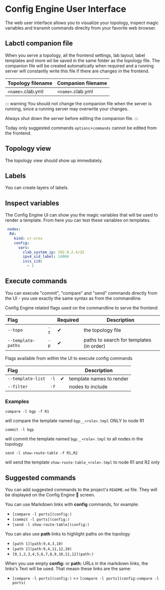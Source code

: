 # Config Engine User Interface

The web user interface allows you to visualize your topology, inspect magic variables and transmit commands direclty from your favorite web browser.

<!--@include:  ../.vitepress/snippet/start-ui.md -->

## Labctl companion file

When you serve a topology, all the frontend settings, lab layout, label templates and more wil be saved in the same folder as the topology file.  The companion file  will be created automatically when required and a running server will constantly write this file if there are changes in the frontend.


| Topology filename | Companion filename |
| ----------------- | ------------------ |
| `<name>`.clab.yml | `<name>`.clab.yml  |


 ::: warning
You should not change the  companion file when the server is running, since a running server may overwrite your changes.

Always shut down the server before editing the companion file.
 :::

Today only suggested commands `options`>`commands` cannot be edited from the frontend.

## Topology view

The topology view should show up immediately.

## Labels

You can create layers of labels.

## Inspect variables

The Config Engine UI can show you the magic variables that will be used to render a template.
From here you can test these variables on templates.

<script setup>
    import MagicVars from '../.vitepress/components/magic_vars_ui.vue';
</script>

<magic-vars>

```yaml
 nodes:
  R4:
    kind: vr-sros
    config:
      vars:
        clab_system_ip: 192.0.2.4/32
        ipv4_sid_label: 14004
        isis_iid:
          - 1
```

</magic-vars>

## Execute commands

You can execute "commit", "compare" and "send" commands directly from the UI - you use exactly the same syntax as from the commandline.

Config Engine related flags used on the commandline to serve the frontend

| Flag               |      | Required | Description                              |
| :----------------- | ---- | -------- | ---------------------------------------- |
| `--topo`           | `-t` | ✔        | the topology file                        |
| `--template-paths` | `-p` | ✔        | paths to search for templates (in order) |

Flags available from within the UI to execute config commands

| Flag              |      |     | Description              |
| :---------------- | ---- | --- | ------------------------ |
| `--template-list` | `-l` | ✔   | template names to render |
| `--filter`        | `-f` |     | nodes to include         |

### Examples

```
compare -l bgp -f R1
```

will compare the template named `bgp__<role>.tmpl` ONLY to node R1


```
commit -l bgp
```

will commit the template named `bgp__<role>.tmpl` to all nodes in the topology


```
send -l show-route-table -f R1,R2
```

will send the template `show-route-table_<role>.tmpl` to node R1 and R2 only

## Suggested commands

You can add suggested commands to the project's `README.md` file. They will be displayed on the Config Engine :book: screen.

You can use Markdown links with **config** commands, for example:
- `[compare -l ports](config:)`
- `[commit -l ports](config:)`
- `[send -l show-route-table](config:)`

You can also use **path** links to highlight paths on the topology
 - `[path 1](path:9,4,3,10)`
 - `[path 2](path:9,4,11,12,10)`
 - `[0,1,2,3,4,5,6,7,8,9,10,11,12](path:)`

When you use empty **config:** or **path:** URLs in the markdown links, the links's Text will be used. That measn these links are the same:
- `[compare -l ports](config:)` == `[compare -l ports](config:compare -l ports)`
